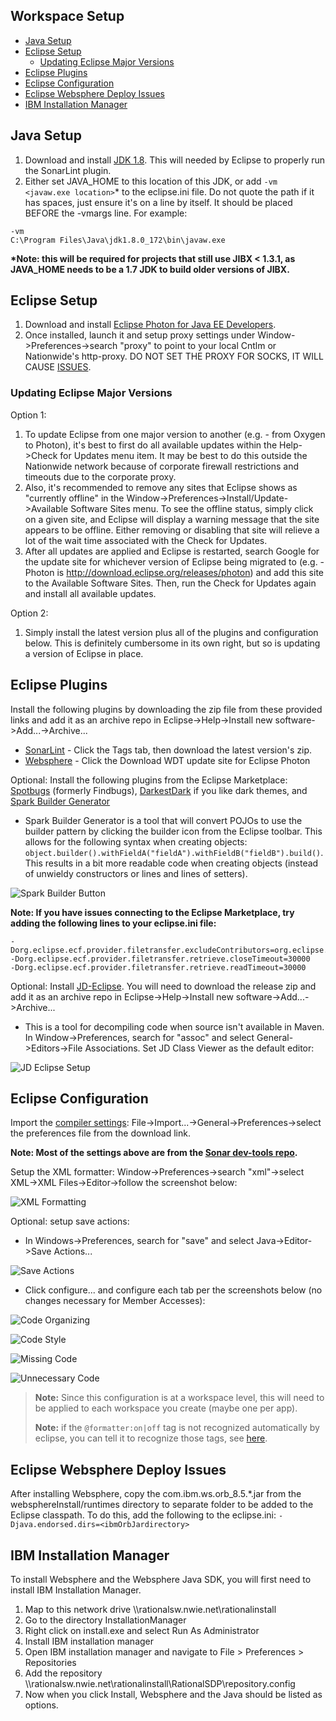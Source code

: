 ## Workspace Setup <!-- omit in toc -->

- [Java Setup](#java-setup)
- [Eclipse Setup](#eclipse-setup)
     - [Updating Eclipse Major Versions](#updating-eclipse-major-versions)
- [Eclipse Plugins](#eclipse-plugins)
- [Eclipse Configuration](#eclipse-configuration)
- [Eclipse Websphere Deploy Issues](#eclipse-websphere-deploy-issues)
- [IBM Installation Manager](#ibm-installation-manager)

## Java Setup

1.  Download and install [JDK 1.8](http://www.oracle.com/technetwork/java/javase/downloads/jdk8-downloads-2133151.html). This will needed by Eclipse to properly run the SonarLint plugin.
2.  Either set JAVA_HOME to this location of this JDK, or add `-vm <javaw.exe location>`\* to the eclipse.ini file. Do not quote the path if it has spaces, just ensure it's on a line by itself. It should be placed BEFORE the -vmargs line. For example:

```
-vm
C:\Program Files\Java\jdk1.8.0_172\bin\javaw.exe
```

**\*Note: this will be required for projects that still use JIBX < 1.3.1, as JAVA_HOME needs to be a 1.7 JDK to build older versions of JIBX.**

## Eclipse Setup

1.  Download and install [Eclipse Photon for Java EE Developers](https://www.eclipse.org/downloads/download.php?file=/technology/epp/downloads/release/2018-09/R/eclipse-jee-2018-09-win32-x86_64.zip).
2.  Once installed, launch it and setup proxy settings under Window->Preferences->search "proxy" to point to your local Cntlm or Nationwide's http-proxy. DO NOT SET THE PROXY FOR SOCKS, IT WILL CAUSE [ISSUES](https://stackoverflow.com/questions/5857499/how-do-i-have-to-configure-the-proxy-settings-so-eclipse-can-download-new-plugin).

### Updating Eclipse Major Versions

Option 1: 
1. To update Eclipse from one major version to another (e.g. - from Oxygen to Photon), it's best to first do all available updates within the Help->Check for Updates menu item. It may be best to do this outside the Nationwide network because of corporate firewall restrictions and timeouts due to the corporate proxy. 
2. Also, it's recommended to remove any sites that Eclipse shows as "currently offline" in the Window->Preferences->Install/Update->Available Software Sites menu. To see the offline status, simply click on a given site, and Eclipse will display a warning message that the site appears to be offline. Either removing or disabling that site will relieve a lot of the wait time associated with the Check for Updates. 
3. After all updates are applied and Eclipse is restarted, search Google for the update site for whichever version of Eclipse being migrated to (e.g. - Photon is http://download.eclipse.org/releases/photon) and add this site to the Available Software Sites. Then, run the Check for Updates again and install all available updates.

Option 2: 
1. Simply install the latest version plus all of the plugins and configuration below. This is definitely cumbersome in its own right, but so is updating a version of Eclipse in place.

## Eclipse Plugins

Install the following plugins by downloading the zip file from these provided links and add it as an archive repo in Eclipse->Help->Install new software->Add...->Archive...
* [SonarLint](https://github.com/SonarSource/sonarlint-eclipse/releases) - Click the Tags tab, then download the latest version's zip.
* [Websphere](https://developer.ibm.com/wasdev/downloads/liberty-profile-using-eclipse/) - Click the Download WDT update site for Eclipse Photon

Optional: Install the following plugins from the Eclipse Marketplace: [Spotbugs](https://marketplace.eclipse.org/content/spotbugs-eclipse-plugin) (formerly Findbugs), [DarkestDark](https://marketplace.eclipse.org/content/darkest-dark-theme-devstyle) if you like dark themes, and [Spark Builder Generator](https://marketplace.eclipse.org/content/spark-builder-generator)
* Spark Builder Generator is a tool that will convert POJOs to use the builder pattern by clicking the builder icon from the Eclipse toolbar. This allows for the following syntax when creating objects: ```object.builder().withFieldA("fieldA").withFieldB("fieldB").build()```. This results in a bit more readable code when creating objects (instead of unwieldy constructors or lines and lines of setters).
  
![Spark Builder Button](./workspace-setup-images/spark-builder-button.png)

**Note: If you have issues connecting to the Eclipse Marketplace, try adding the following lines to your eclipse.ini file:**

```
-Dorg.eclipse.ecf.provider.filetransfer.excludeContributors=org.eclipse.ecf.provider.filetransfer.httpclient4
-Dorg.eclipse.ecf.provider.filetransfer.retrieve.closeTimeout=30000
-Dorg.eclipse.ecf.provider.filetransfer.retrieve.readTimeout=30000
```

Optional: Install [JD-Eclipse](http://jd.benow.ca/). You will need to download the release zip and add it as an archive repo in Eclipse->Help->Install new software->Add...->Archive...
* This is a tool for decompiling code when source isn't available in Maven. In Window->Preferences, search for "assoc" and select General->Editors->File Associations. Set JD Class Viewer as the default editor:

![JD Eclipse Setup](./workspace-setup-images/jd-eclipse-setup.png)

## Eclipse Configuration

Import the [compiler settings](https://github.nwie.net/Nationwide/EDS-Apps/blob/master/workspace-setup/eclipsePrefs.epf): File->Import...->General->Preferences->select the preferences file from the download link.

**Note: Most of the settings above are from the [Sonar dev-tools repo](https://github.com/SonarSource/sonar-developer-toolset).**

Setup the XML formatter: Window->Preferences->search "xml"->select XML->XML Files->Editor->follow the screenshot below:

![XML Formatting](./workspace-setup-images/eclipseXmlSettings.png)

Optional: setup save actions:
* In Windows->Preferences, search for "save" and select Java->Editor->Save Actions...

![Save Actions](./workspace-setup-images/save-actions.png)

* Click configure... and configure each tab per the screenshots below (no changes necessary for Member Accesses):

![Code Organizing](./workspace-setup-images/save-actions-code-organizing.png)

![Code Style](./workspace-setup-images/save-actions-code-style.png)

![Missing Code](./workspace-setup-images/save-actions-missing-code.png)

![Unnecessary Code](./workspace-setup-images/save-actions-unnecessary-code.png)

> **Note:** Since this configuration is at a workspace level, this will need to be applied to each workspace you create (maybe one per app).
> 
> **Note:** if the `@formatter:on|off` tag is not recognized automatically by eclipse, you can tell it to recognize those tags, see [here](https://stackoverflow.com/a/3353765/10144781).

## Eclipse Websphere Deploy Issues

After installing Websphere, copy the com.ibm.ws.orb_8.5.\*.jar from the websphereInstall/runtimes directory to separate folder to be added to the Eclipse classpath. To do this, add the following to the eclipse.ini: `-Djava.endorsed.dirs=<ibmOrbJardirectory>`

## IBM Installation Manager

 To install Websphere and the Websphere Java SDK, you will first need to install IBM Installation Manager.
   1. Map to this network drive \\\rationalsw.nwie.net\rationalinstall
   2. Go to the directory InstallationManager
   3. Right click on install.exe and select Run As Administrator
   4. Install IBM installation manager
   5. Open IBM installation manager and navigate to File > Preferences > Repositories
   6. Add the repository \\\rationalsw.nwie.net\rationalinstall\RationalSDP\repository.config
   7. Now when you click Install, Websphere and the Java should be listed as options.

